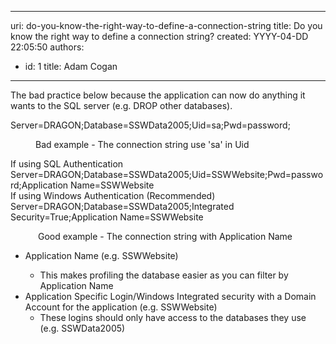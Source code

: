 

---
uri: do-you-know-the-right-way-to-define-a-connection-string
title: Do you know the right way to define a connection string?
created: YYYY-04-DD 22:05:50
authors:
  - id: 1
    title: Adam Cogan
---




<span class='intro'> The bad practice below because the application can now do anything it wants to the SQL server (e.g. DROP other databases). <br><div><p class="ssw15-rteElement-CodeArea">Server=DRAGON;Database=SSWData2005;Uid=sa;Pwd=password;<br></p></div><div><dd class="ssw15-rteElement-FigureBad">Bad example - The connection string use 'sa' in Uid <br></dd></div> </span>

<p class="ssw15-rteElement-CodeArea">If using SQL Authentication<br>Server=DRAGON;Database=SSWData2005;Uid=SSWWebsite;Pwd=password;Application Name=SSWWebsite <br>If using Windows Authentication (Recommended)<br>Server=DRAGON;Database=SSWData2005;Integrated Security=True;Application Name=SSWWebsite</p><dd class="ssw15-rteElement-FigureGood"> &#160;​Good example - The connection string with Application Name</dd><div><ul><li><p class="ssw15-rteElement-P">Application Name (e.g. SSWWebsite)</p><ul><li>This makes profiling the database easier as you can filter by Application Name</li></ul></li><li>Application Specific Login/Windows Integrated security with a Domain Account for the application (e.g. SSWWebsite)<ul><li>These logins should only have access to the databases they use (e.g. SSWData2005)​<br></li></ul></li></ul></div>


